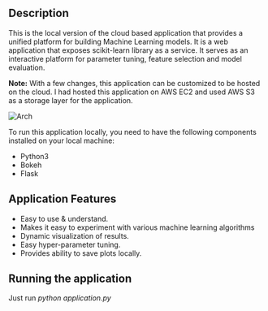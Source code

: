 <h2> Description </h2>

This is the local version of the cloud based application that provides a unified platform for building Machine Learning models. It is a web application that exposes scikit-learn library as a service. It serves as an interactive platform for parameter tuning, feature selection and model evaluation.

<b>Note:</b> With a few changes, this application can be customized to be hosted on the cloud. I had hosted this application on AWS EC2 and used AWS S3 as a storage layer for the application.

![Arch](/Users/adilkhan/Downloads/image.jpg)

To run this application locally, you need to have the following components installed on your local machine:
<ul>
  <li>Python3</li>
  <li>Bokeh</li>
  <li>Flask</li>
</ul>

<h2>Application Features</h1>

<ul>
  <li>Easy to use & understand.
</li>
  <li>Makes it easy to experiment with various machine learning algorithms
</li>
  <li>Dynamic visualization of results.
</li>
  <li>Easy hyper-parameter tuning.
  </li>
  <li>Provides ability to save plots locally.
  </li>
  
</ul>



<h2>Running the application</h2>

Just run <i>python application.py</i>
